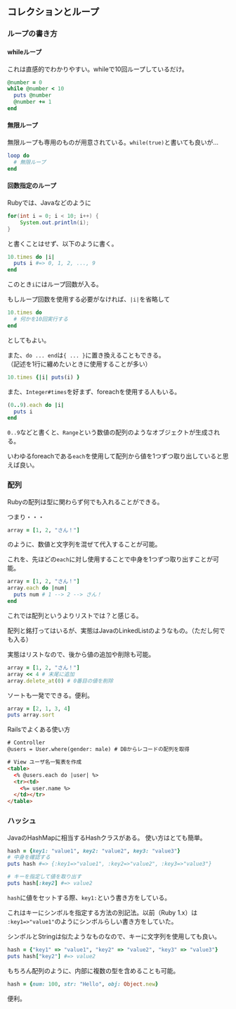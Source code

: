 ## コレクションとループ

### ループの書き方

#### whileループ
これは直感的でわかりやすい。whileで10回ループしているだけ。
```ruby
@number = 0
while @number < 10
  puts @number
  @number += 1
end
```

#### 無限ループ
無限ループも専用のものが用意されている。`while(true)`と書いても良いが…
```ruby
loop do
  # 無限ループ
end
```

#### 回数指定のループ
Rubyでは、Javaなどのように
```java
for(int i = 0; i < 10; i++) {
    System.out.println(i);
}
```
と書くことはせず、以下のように書く。
```ruby
10.times do |i|
  puts i #=> 0, 1, 2, ..., 9
end
```
このとき`i`にはループ回数が入る。

もしループ回数を使用する必要がなければ、`|i|`を省略して
```ruby
10.times do
  # 何かを10回実行する
end
```
としてもよい。

また、`do ... end`は`{ ... }`に置き換えることもできる。  
（記述を1行に纏めたいときに使用することが多い）

```ruby
10.times {|i| puts(i) }
```

また、`Integer#times`を好まず、foreachを使用する人もいる。
```ruby
(0..9).each do |i|
  puts i
end
```

`0..9`などと書くと、`Range`という数値の配列のようなオブジェクトが生成される。

いわゆるforeachである`each`を使用して配列から値を1つずつ取り出していると思えば良い。

### 配列
Rubyの配列は型に関わらず何でも入れることができる。

つまり・・・

```ruby
array = [1, 2, "さん！"]
```

のように、数値と文字列を混ぜて代入することが可能。

これを、先ほどの`each`に対し使用することで中身を1つずつ取り出すことが可能。

```ruby
array = [1, 2, "さん！"]
array.each do |num|
  puts num # 1 --> 2 --> さん！
end
```

これでは配列というよりリストでは？と感じる。

配列と銘打ってはいるが、実態はJavaのLinkedListのようなもの。（ただし何でも入る）

実態はリストなので、後から値の追加や削除も可能。
```ruby
array = [1, 2, "さん！"]
array << 4 # 末尾に追加
array.delete_at(0) # 0番目の値を削除
```

ソートも一発でできる。便利。
```ruby
array = [2, 1, 3, 4]
puts array.sort
```

Railsでよくある使い方

```html
# Controller
@users = User.where(gender: male) # DBからレコードの配列を取得

# View ユーザ名一覧表を作成
<table>
  <% @users.each do |user| %>
  <tr><td>
    <%= user.name %>
  </td></tr>
</table>
```

### ハッシュ
JavaのHashMapに相当するHashクラスがある。
使い方はとても簡単。

```ruby
hash = {key1: "value1", key2: "value2", key3: "value3"}
# 中身を確認する
puts hash #=> {:key1=>"value1", :key2=>"value2", :key3=>"value3"}

# キーを指定して値を取り出す
puts hash[:key2] #=> value2
```

`hash`に値をセットする際、`key1:`という書き方をしている。

これはキーにシンボルを指定する方法の別記法。以前（Ruby 1.x）は `:key1=>"value1"`のようにシンボルらしい書き方をしていた。

シンボルとStringは似たようなものなので、キーに文字列を使用しても良い。
```ruby
hash = {"key1" => "value1", "key2" => "value2", "key3" => "value3"}
puts hash["key2"] #=> value2
```

もちろん配列のように、内部に複数の型を含めることも可能。
```ruby
hash = {num: 100, str: "Hello", obj: Object.new}
```
便利。
